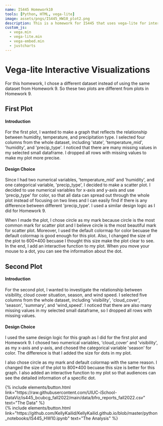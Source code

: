 ```yaml
---
name: IS445 Homework10
tools: [Python, HTML, vega-lite]
image: assets/pngs/IS445_HW10_plot2.png
description: This is a homework for IS445 that uses vega-lite for interactive viz.
custom_js:
  - vega.min
  - vega-lite.min
  - vega-embed.min
  - justcharts
---
```



# Vega-lite Interactive Visualizations
For this homework, I chose a different dataset instead of using the same dataset from Homework 9. So these two plots are different from plots in Homework 9.

## First Plot

<vegachart schema-url="{{ site.baseurl }}/assets/json/HW10_first_plot.json" style="width: 100%"></vegachart>

#### Introduction
For the first plot, I wanted to make a graph that reflects the relationship between humidity, temperature, and precipitation type. I selected four columns from the whole dataset, including 'state', 'temperature_mid', 'humidity', and 'precip_type'. I noticed that there are many missing values in my selected small dataframe. I dropped all rows with missing values to make my plot more precise. 

#### Design Choice
Since I had two numerical variables, 'temperature_mid' and 'humidity', and one categorical variable, 'precip_type', I decided to make a scatter plot. I decided to use numerical variables for x-axis and y-axis and use 'precip_type' for color, so that all data can spread out through the whole plot instead of focusing on two lines and I can easily find if there is any difference between different 'precip_type'. I used a similar design logic as I did for Homework 9.

When I made the plot, I chose circle as my mark because circle is the most common mark for scatter plot and I believe circle is the most beautiful mark for scatter plot. Moreover, I used the default colormap for color becuase the default colormap is good enough for this plot. Also, I changed the size of the plot to 600*400 becuase I thought this size make the plot clear to see. In the end, I add an interactive function to my plot. When you move your mouse to a dot, you can see the information about the dot.


## Second Plot

<vegachart schema-url="{{ site.baseurl }}/assets/json/HW10_second_plot.json" style="width: 100%"></vegachart>

#### Introduction
For the second plot, I wanted to investigate the relationship between visibility, cloud cover situation, season, and wind speed. I selected five columns from the whole dataset, including 'visibility', 'cloud_cover', 'season', 'summary', and 'wind_speed'. I noticed that there are also many missing values in my selected small dataframe, so I dropped all rows with missing values.

#### Design Choice
I used the same design logic for this graph as I did for the first plot and Homework 9. I chosed two numerical variables, 'cloud_cover' and 'visibility', as my x-axis and y-axis, and chosed the categorical variable 'season' for color. The difference is that I added the size for dots in my plot.

I also chose circle as my mark and default colormap with the same reason. I changed the size of the plot to 800*400 becuase this size is better for this graph. I also added an interactive function to my plot so that audiences can see the detailed information of a specific dot.

<!-- these are written in a combo of html and liquid --> 

<div class="left">
{% include elements/button.html link="https://raw.githubusercontent.com/UIUC-iSchool-DataViz/is445_bcubcg_fall2022/main/data/bfro_reports_fall2022.csv" text="The Data" %}
</div>

<div class="right">
{% include elements/button.html link="https://github.com/KellyKailid/KellyKailid.github.io/blob/master/python_notebooks/IS445_HW10.ipynb" text="The Analysis" %}
</div>

